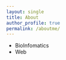 ```yaml
---
layout: single
title: About
author_profile: true
permalink: /aboutme/
---
```


- BioInfomatics
- Web
